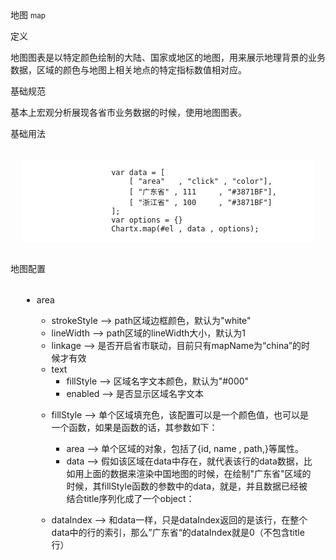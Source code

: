 <div class="mb40">
    <div class="fontsize-20 mb10">
    地图 <small>map</small>
    </div class="fontsize-28">
    <p class="mb20"></p>
</div>

<div class="mb40">
    <div class="fontsize-20 mb10">
    定义 
    </div class="fontsize-28">
    <p class="mb20">
        地图图表是以特定颜色绘制的大陆、国家或地区的地图，用来展示地理背景的业务数据，区域的颜色与地图上相关地点的特定指标数值相对应。
    </p>
</div>

<div class="mb40">
    <div class="fontsize-20 mb10">
    基础规范
    </div class="fontsize-28">
    <p class="mb20">
        基本上宏观分析展现各省市业务数据的时候，使用地图图表。        
    </p>
</div>

<div bx-name="alimama/chart/list/index"></div>




<div class="example">
    <div class="content">
        <div class="content-header">
            <div>基础用法</div>
        </div>
        <div class="content-body" style="padding:18px!important">
                <pre class="example-pre"  style="background:white;border-top:none"><code class="hljs html">
                    var data = [
                        [ "area"   , "click" , "color"],
                        [ "广东省" , 111     , "#3871BF"],
                        [ "浙江省" , 100     , "#3871BF"]
                    ];
                    var options = {}
                    Chartx.map(#el , data , options);
                </code></pre>
        </div>
    </div>
</div>


<div class="example">
    <div class="content">
        <div class="content-header">
            <div>地图配置</div>
        </div>
        <div class="content-body" style="padding:18px!important;">
<ul data-anchor-id="72xn">
<li><p>area </p>

<ul><li>strokeStyle --&gt; path区域边框颜色，默认为"white"</li>
<li>lineWidth  --&gt; path区域的lineWidth大小，默认为1</li>
<li>linkage --&gt; 是否开启省市联动，目前只有mapName为“china”的时候才有效</li>
<li>text <br>
<ul><li>fillStyle --&gt; 区域名字文本颜色，默认为"#000"</li>
<li>enabled --&gt; 是否显示区域名字文本</li></ul></li>
<li><p>fillStyle --&gt; 单个区域填充色，该配置可以是一个颜色值，也可以是一个函数，如果是函数的话，其参数如下：</p>

<ul><li>area --&gt; 单个区域的对象，包括了{id, name , path,}等属性。</li>
<li>data --&gt; 假如该区域在data中存在，就代表该行的data数据，比如用上面的数据来渲染中国地图的时候，在绘制"广东省"区域的时候，其fillStyle函数的参数中的data，就是，并且数据已经被结合title序列化成了一个object：</li></ul></li>
<li><p>dataIndex --&gt; 和data一样，只是dataIndex返回的是该行，在整个data中的行的索引，那么”广东省“的dataIndex就是0（不包含title行）</p></li></ul></li>
</ul>
        </div>
    </div>
</div>